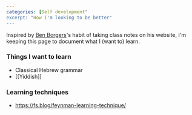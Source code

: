 ```yaml
---
categories: [Self development"
excerpt: "How I'm looking to be better"
---
```

Inspired by [Ben Borgers](https://benborgers.com/tufts)'s habit of taking class notes on his website, I'm keeping this page to document what I (want to) learn.


### Things I want to learn

- Classical Hebrew grammar
- [[Yiddish]]


### Learning techniques
- https://fs.blog/feynman-learning-technique/